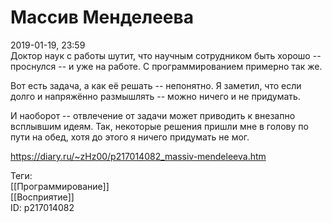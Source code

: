 Массив Менделеева
==================

   
 2019-01-19, 23:59   
  Доктор наук с работы шутит, что научным сотрудником быть хорошо -- проснулся -- и уже на работе. С программированием примерно так же.   
   
 Вот есть задача, а как её решать -- непонятно. Я заметил, что если долго и напряжённо размышлять -- можно ничего и не придумать.   
   
 И наоборот -- отвлечение от задачи может приводить к внезапно всплывшим идеям. Так, некоторые решения пришли мне в голову по пути на обед, хотя до этого я ничего придумать не мог.   
    
 <https://diary.ru/~zHz00/p217014082_massiv-mendeleeva.htm>   
   
 Теги:   
 [[Программирование]]   
 [[Восприятие]]   
 ID: p217014082